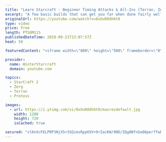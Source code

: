 ```yaml
---
title: "Learn Starcraft - Beginner Timing Attacks & All-Ins (Terran, Zerg & Protoss)"
excerpt: "A few basic builds that can get you far when done fairly well. Also important is how not to overextend and lose everything."
originalUrl: https://youtube.com/watch?v=8xOuROdh6t0
type: video
price: Free
length: PT58M11S
publishedDateTime: 2018-09-21T22:07:57Z
heat: 50

featuredContent: "<iframe width=\"800\" height=\"500\" frameborder=\"0\" src=\"https://www.youtube.com/embed/8xOuROdh6t0\" allow=\"accelerometer; autoplay; encrypted-media; gyroscope; picture-in-picture\" allowfullscreen></iframe>"

provider:
  name: WinterStarcraft
  domain: youtube.com

topics:
  - StarCraft 2
  - Zerg
  - Terran
  - Protoss

images:
  - url: https://i.ytimg.com/vi/8xOuROdh6t0/maxresdefault.jpg
    width: 1280
    height: 720
    isCached: true

secured: "vlKnXcFELPRP3NjX5+3SQimsRppH3V+9rZacKW/9ND/IQg8NfnUa08per7fwBzwI40XkAKj8NYQ9+03F9NbhP26rLSxdi0rmBICh2MOI7rY/AK59xeNNH4zEHgY5hywI+Xl4CuDt92vL8Qyb5lPX4Jt6+HTHysFQhGe8ogyv2/HTmzRCD5ZWMN3MW2HCkkq+WFWAmwNkAod4koCb2QueRJQ/Zf4+bZP2C5TY3gl0hgHhi7dD4NplDQeBLiMC2qYvdf+mSK2nOPP2uk+77pwroxuzJ4Xo71ky9pNZau4g1u4ZiWCUbMX+qocyNqRNoj9RrpJe2u5niE8h8J0aoYwzxDQPb16sf+nnem/aWod804WFbq34DpKOpWafXOVSryntCkyUmM3yTf/dBeW60VGpinNvt1BdTWqIx7dJBm0cMCU=;u677+c2pZYS3YRreDYedpg=="
---
```


